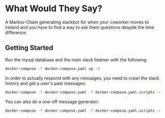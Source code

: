 # What Would They Say?

A Markov-Chain generating slackbot for when your coworker moves to Ireland and
you have to find a way to ask them questions despite the time difference.

## Getting Started

Run the mysql database and the main slack listener with the following:
```bash
docker-compose -f docker-compose.yaml up -d
```

In order to actually respond with any messages, you need to crawl the slack
history and get a user's past messages:

```bash
docker-compose -f docker-compose.yaml -f docker-compose.yaml.scripts -e LOAD_USERNAME={their_slack_username} ingest-user
```

You can also do a one-off message generator:

```bash
docker-compose -f docker-compose.yaml -f docker-compose.yaml.scripts -e LOAD_USERNAME={their_slack_username} wwts
```
